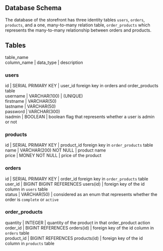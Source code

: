 ## Database Schema

The database of the storefront has three identity tables `users`, `orders`, `products`, and a one, many-to-many relation table, `order_products` which represents the many-to-many relationship between orders and products.  

## Tables

table_name  
column_name | data_type | description
### users
  id | SERIAL PRIMARY KEY | user_id foreign key in orders and order_products table   
  username | VARCHAR(100) | (UNIQUE)  
  firstname | VARCHAR(50)  
  lastname | VARCHAR(50)  
  password | VARCHAR(300)  
  isadmin | BOOLEAN | boolean flag that represents whether a user is admin or not  

### products
  id | SERIAL PRIMARY KEY | product_id foreign key in `order_products` table  
  name | VARCHAR(200) NOT NULL | product name  
  price | MONEY NOT NULL | price of the product  

### orders
  id | SERIAL PRIMARY KEY | order_id foreign key in `order_products` table  
  user_id | BIGINT BIGINT REFERENCES users(id) | foreign key of the id column in `users` table  
  status | VARCHAR(50) | considered as an enum that represents whether the order is `complete` or `active`

### order_products
  quantity | INTEGER | quantity of the product in that order_product action   
  order_id | BIGINT REFERENCES orders(id) | foreign key of the id column in `orders` table  
  product_id | BIGINT REFERENCES products(id) | foreign key of the id column in `products` table  

##
